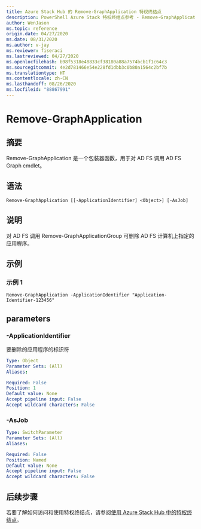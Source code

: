 ```yaml
---
title: Azure Stack Hub 的 Remove-GraphApplication 特权终结点
description: PowerShell Azure Stack 特权终结点参考 - Remove-GraphApplication
author: WenJason
ms.topic: reference
origin.date: 04/27/2020
ms.date: 08/31/2020
ms.author: v-jay
ms.reviewer: fiseraci
ms.lastreviewed: 04/27/2020
ms.openlocfilehash: b98f5318e48833cf38180a88a7574bcb1f1c64c3
ms.sourcegitcommit: 4e2d781466e54e228fd1dbb3c0b80a1564c2bf7b
ms.translationtype: HT
ms.contentlocale: zh-CN
ms.lasthandoff: 08/26/2020
ms.locfileid: "88867991"
---
```

# <a name="remove-graphapplication"></a>Remove-GraphApplication

## <a name="synopsis"></a>摘要
Remove-GraphApplication 是一个包装器函数，用于对 AD FS 调用 AD FS Graph cmdlet。

## <a name="syntax"></a>语法

```
Remove-GraphApplication [[-ApplicationIdentifier] <Object>] [-AsJob]
```

## <a name="description"></a>说明
对 AD FS 调用 Remove-GraphApplicationGroup 可删除 AD FS 计算机上指定的应用程序。

## <a name="examples"></a>示例

### <a name="example-1"></a>示例 1
```
Remove-GraphApplication -ApplicationIdentifier "Application-Identifier-123456"
```

## <a name="parameters"></a>parameters

### <a name="-applicationidentifier"></a>-ApplicationIdentifier
要删除的应用程序的标识符

```yaml
Type: Object
Parameter Sets: (All)
Aliases:

Required: False
Position: 1
Default value: None
Accept pipeline input: False
Accept wildcard characters: False
```

### <a name="-asjob"></a>-AsJob


```yaml
Type: SwitchParameter
Parameter Sets: (All)
Aliases:

Required: False
Position: Named
Default value: None
Accept pipeline input: False
Accept wildcard characters: False
```

## <a name="next-steps"></a>后续步骤

若要了解如何访问和使用特权终结点，请参阅[使用 Azure Stack Hub 中的特权终结点](../../operator/azure-stack-privileged-endpoint.md)。
